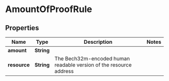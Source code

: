 

# AmountOfProofRule


## Properties

| Name | Type | Description | Notes |
|------------ | ------------- | ------------- | -------------|
|**amount** | **String** |  |  |
|**resource** | **String** | The Bech32m-encoded human readable version of the resource address |  |



